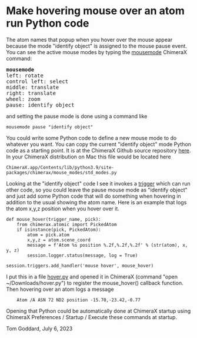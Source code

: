# Make hovering mouse over an atom run Python code

The atom names that popup when you hover over the mouse appear because the mode "identify object" is assigned to the mouse pause event.  You can see the active mouse modes by typing the [mousemode](https://www.cgl.ucsf.edu/chimerax/docs/user/commands/ui.html#mousemode) ChimeraX command:

<pre>
<b>mousemode</b>
left: rotate
control left: select
middle: translate
right: translate
wheel: zoom
pause: identify object
</pre>

and setting the pause mode is done using a command like

    mousemode pause "identify object"

You could write some Python code to define a new mouse mode to do whatever you want.  You can copy the current "identify object" mode Python code as a starting point.  It is at the ChimeraX Github source repository [here](https://github.com/RBVI/ChimeraX/blob/7e0a20f26b0de02e63e7ff6a43bc227921aa529e/src/bundles/mouse_modes/src/std_modes.py#L755).  In your ChimeraX distribution on Mac this file would be located here

    ChimeraX.app/Contents/lib/python3.9/site-packages/chimerax/mouse_modes/std_modes.py

Looking at the "identify object" code I see it invokes a [trigger](https://www.rbvi.ucsf.edu/chimerax/docs/devel/modules/core/triggerset.html) which can run other code, so you could leave the pause mouse mode as "identify object" and just add some Python code that will do something when hovering in addition to the usual showing the atom name.  Here is an example that logs the atom x,y,z position when you hover over it.

    def mouse_hover(trigger_name, pick):
        from chimerax.atomic import PickedAtom
        if isinstance(pick, PickedAtom):
            atom = pick.atom
            x,y,z = atom.scene_coord
            message = f'Atom %s position %.2f,%.2f,%.2f' % (str(atom), x, y, z)
            session.logger.status(message, log = True)

    session.triggers.add_handler('mouse hover', mouse_hover)

I put this in a file [hover.py](hover.py) and opened it in ChimeraX (command "open ~/Downloads/hover.py") to register the mouse_hover() callback function.  Then hovering over an atom logs a message

        Atom /A ASN 72 ND2 position -15.70,-23.42,-0.77

Opening that Python could be automatically done at ChimeraX startup using ChimeraX Preferences / Startup / Execute these commands at startup.

Tom Goddard, July 6, 2023
